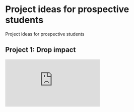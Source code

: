 # Project ideas for prospective students
 Project ideas for prospective students


## Project 1: Drop impact

![Drop impact](https://www.dropbox.com/s/stdyh0ad05ocuug/BouncnigDrops.pdf?raw=1)
